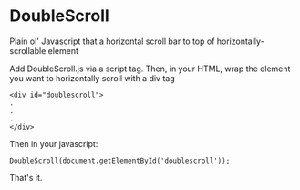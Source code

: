 # DoubleScroll
Plain ol' Javascript that a horizontal scroll bar to top of horizontally-scrollable element

Add DoubleScroll.js via a script tag. Then, in your HTML, wrap the element you want to horizontally scroll with a div tag

	<div id="doublescroll">
    .
    .
    .
	</div>

Then in your javascript:

	DoubleScroll(document.getElementById('doublescroll'));

That's it.
